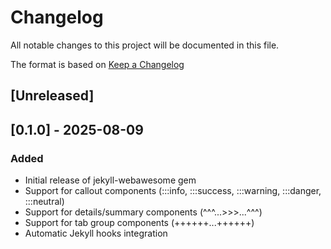 # Changelog

All notable changes to this project will be documented in this file.

The format is based on [Keep a Changelog](https://keepachangelog.com/en/1.1.0/)

## [Unreleased]

## [0.1.0] - 2025-08-09

### Added

- Initial release of jekyll-webawesome gem
- Support for callout components (:::info, :::success, :::warning, :::danger, :::neutral)
- Support for details/summary components (^^^...>>>...^^^)
- Support for tab group components (++++++...++++++)
- Automatic Jekyll hooks integration
